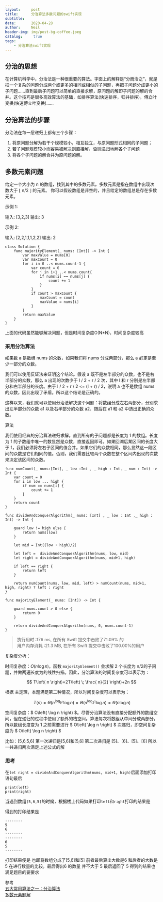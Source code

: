 ```yaml
---
layout:     post
title:      分治算法多数问题的swift实现
subtitle:	  
date:       2020-04-28
author:     Neil
header-img: img/post-bg-coffee.jpeg
catalog: 	 true
tags:
    - 分治算法swift实现
---
```


## 分治的思想

   在计算机科学中，分治法是一种很重要的算法。字面上的解释是“分而治之”，就是把一个复杂的问题分成两个或更多的相同或相似的子问题，再把子问题分成更小的子问题……直到最后子问题可以简单的直接求解，原问题的解即子问题的解的合并。这个技巧是很多高效算法的基础，如排序算法(快速排序，归并排序)，傅立叶变换(快速傅立叶变换)……

## 分治算法的步骤

分治法在每一层递归上都有三个步骤：

1. 将原问题分解为若干个规模较小，相互独立，与原问题形式相同的子问题；
2. 若子问题规模较小而容易被解决则直接解，否则递归地解各个子问题
3. 将各个子问题的解合并为原问题的解。

## 多数元素问题

给定一个大小为 n 的数组，找到其中的多数元素。多数元素是指在数组中出现次数大于 ⌊ n/2 ⌋ 的元素。
你可以假设数组是非空的，并且给定的数组总是存在多数元素。

示例 1:

输入: [3,2,3]
输出: 3

示例 2:

输入: [2,2,1,1,1,2,2]
输出: 2

```
class Solution {
    func majorityElement(_ nums: [Int]) -> Int {
        var maxValue = nums[0]
        var maxCount = 0
        for i in 0 ..< nums.count-1 {
            var count = 0
            for j in i+1 ..< nums.count{
                if nums[i] == nums[j] {
                    count += 1
                }
            }
            if count > maxCount {
                maxCount = count
                maxValue = nums[i]
            }
        }
        return maxValue
    }
}
```

上面的代码虽然能够解决问题，但是时间复杂度O(N*N)，时间复杂度较高

### 采用分治算法

如果数 a 是数组 nums 的众数，如果我们将 nums 分成两部分，那么 a 必定是至少一部分的众数。

我们可以使用反证法来证明这个结论。假设 a 既不是左半部分的众数，也不是右半部分的众数，那么 a 出现的次数少于 l / 2 + r / 2 次，其中 l 和 r 分别是左半部分和右半部分的长度。由于 l / 2 + r / 2 <= (l + r) / 2，说明 a 也不是数组 nums 的众数，因此出现了矛盾。所以这个结论是正确的。

这样以来，我们就可以使用分治法解决这个问题：将数组分成左右两部分，分别求出左半部分的众数 a1 以及右半部分的众数 a2，随后在 a1 和 a2 中选出正确的众数。

算法

我们使用经典的分治算法递归求解，直到所有的子问题都是长度为 1 的数组。长度为 1 的子数组中唯一的数显然是众数，直接返回即可。如果回溯后某区间的长度大于 1，我们必须将左右子区间的值合并。如果它们的众数相同，那么显然这一段区间的众数是它们相同的值。否则，我们需要比较两个众数在整个区间内出现的次数来决定该区间的众数。

```
func numCount(_ nums:[Int], _ low :Int , _ high : Int, _ num : Int) -> Int {
    var count = 0
    for i in low ... high {
        if num == nums[i] {
            count += 1
        }
    }
    return count
}

func divideAndConquerAlgorithm(_ nums: [Int] , _ low : Int ,_ high : Int) -> Int {
    
    guard low != high else {
        return nums[low]
    }
                    
    let mid = Int((low + high)/2)
    
    let left =  divideAndConquerAlgorithm(nums, low, mid)
    let right = divideAndConquerAlgorithm(nums, mid+1, high)
    
    if left == right {
        return left
    }
                    
    return numCount(nums, low, mid, left) > numCount(nums, mid+1, high, right) ? left : right
}

func majorityElement(_ nums: [Int]) -> Int {
    
    guard nums.count > 0 else {
        return 0
    }
    
    return divideAndConquerAlgorithm(nums, 0, nums.count-1)
}
```

>执行用时 :176 ms, 在所有 Swift 提交中击败了71.09% 的  
>用户内存消耗 :21.3 MB, 在所有 Swift 提交中击败了100.00%的用户

复杂度分析：

时间复杂度：$O\left( n\log n \right)$。函数 `majorityElement()` 会求解 2 个长度为 n/2​	的子问题，并做两遍长度为的线性扫描。因此，分治算法的时间复杂度可以表示为：

$$
T\left( n \right)=2T\left( \; \frac{
n}{2} \right)+2n
$$

根据 主定理，本题满足第二种情况，所以时间复杂度可以表示为：

$$
\; 
T\left( n \right)
=\Theta \left( n^{\log _{b^{a}}}\log n \right)=\Theta \left(n^{\log _{2^{2}}}\log n \right)=\Theta \left( n\log n \right)
$$

空间复杂度：$ O\left( \log n \right) $。尽管分治算法没有直接分配额外的数组空间，但在递归的过程中使用了额外的栈空间。算法每次将数组从中间分成两部分，所以数组长度变为 1 之前需要进行 $ O\left( \log n \right) $ 次递归，即空间复杂度为 $ O\left( \log n \right) $

比如：[5,6,5,6] 第一次递归是[5,6]和[5,6] 第二次递归是 [5]、[6]、[5]、[6] 所以一共递归两次满足上述公式的解

### 思考

在`let right = divideAndConquerAlgorithm(nums, mid+1, high)`后面添加打印语句最后

```
print(left)
print(right)
```

当遇到数组`[5,6,5]`的时候，根据楼上代码如果打印`left`和`right`打印的结果是

得到的打印结果是

```
--------
5
6
--------
--------
6
5
--------
```
打印结果便是
也即将数组分成了[5,6]和[5] 前者最后算出大数是6 和后者的大数是5 在进行数量的比较，最后得出6 的数量 并不大于 5 最后返回了 5 得到的结果也满足题目的要要求

参考  
[五大常用算法之一：分治算法](https://www.cnblogs.com/steven_oyj/archive/2010/05/22/1741370.html)  
[多数元素题解](https://leetcode-cn.com/problems/majority-element/solution/duo-shu-yuan-su-by-leetcode-solution/)


